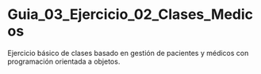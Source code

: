 # Guia_03_Ejercicio_02_Clases_Medicos
Ejercicio básico de clases basado en gestión de pacientes y médicos con programación orientada a objetos.

